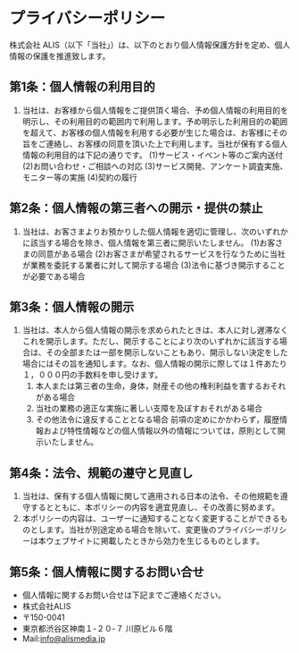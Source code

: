 # プライバシーポリシー
株式会社 ALIS（以下「当社」）は、以下のとおり個人情報保護方針を定め、個人情報の保護を推進致します。

## 第1条：個人情報の利用目的
1. 当社は、お客様から個人情報をご提供頂く場合、予め個人情報の利用目的を明示し、その利用目的の範囲内で利用します。予め明示した利用目的の範囲を超えて、お客様の個人情報を利用する必要が生じた場合は、お客様にその旨をご連絡し、お客様の同意を頂いた上で利用します。当社が保有する個人情報の利用目的は下記の通りです。
(1)サービス・イベント等のご案内送付
(2)お問い合わせ・ご相談への対応
(3)サービス開発、アンケート調査実施、モニター等の実施
(4)契約の履行

## 第2条：個人情報の第三者への開示・提供の禁止
1. 当社は、お客さまよりお預かりした個人情報を適切に管理し、次のいずれかに該当する場合を除き、個人情報を第三者に開示いたしません。
(1)お客さまの同意がある場合
(2)お客さまが希望されるサービスを行なうために当社が業務を委託する業者に対して開示する場合
(3)法令に基づき開示することが必要である場合

## 第3条：個人情報の開示
1. 当社は、本人から個人情報の開示を求められたときは、本人に対し遅滞なくこれを開示します。ただし、開示することにより次のいずれかに該当する場合は、その全部または一部を開示しないこともあり、開示しない決定をした場合にはその旨を通知します。なお、個人情報の開示に際しては１件あたり１，０００円の手数料を申し受けます。
    1. 本人または第三者の生命，身体，財産その他の権利利益を害するおそれがある場合
    1. 当社の業務の適正な実施に著しい支障を及ぼすおそれがある場合
    1. その他法令に違反することとなる場合
前項の定めにかかわらず，履歴情報および特性情報などの個人情報以外の情報については，原則として開示いたしません。

## 第4条：法令、規範の遵守と見直し
1. 当社は、保有する個人情報に関して適用される日本の法令、その他規範を遵守するとともに、本ポリシーの内容を適宜見直し、その改善に努めます。
1. 本ポリシーの内容は、ユーザーに通知することなく変更することができるものとします。当社が別途定める場合を除いて、変更後のプライバシーポリシーは本ウェブサイトに掲載したときから効力を生じるものとします。

## 第5条：個人情報に関するお問い合せ
- 個人情報に関するお問い合せは下記までご連絡ください。
- 株式会社ALIS
- 〒150-0041
- 東京都渋谷区神南１-２０-７ 川原ビル６階
- Mail:info@alismedia.jp
